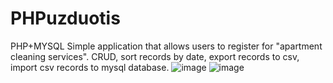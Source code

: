 # PHPuzduotis

PHP+MYSQL
Simple application that allows users to register for "apartment cleaning services".
CRUD, sort records by date, export records to csv, import csv records to mysql database.
![image](https://user-images.githubusercontent.com/60730890/151846402-ec8b8294-a267-448a-aae4-3506943fceed.png)
![image](https://user-images.githubusercontent.com/60730890/151846465-6c4bfd3b-c0a4-4233-a9f1-62ef101122b3.png)
